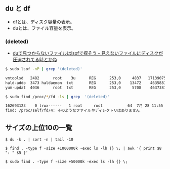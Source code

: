 ## du と df

- dfとは、ディスク容量の表示。
- duとは、ファイル容量を表示。

### (deleted)

- [duで見つからないファイルはlsofで探そう - 見えないファイルにディスクが圧迫されてる時とかね](http://qiita.com/nntsugu@github/items/3e492f1ea164568ae259)

~~~bash
$ sudo lsof -nP | grep '(deleted)'

vmtoolsd   2482      root    3u      REG      253,0     4837   17139075 /tmp/vmware-root/vmware-apploader-2482.log (deleted)
hald-addo  3473 haldaemon  txt       REG      253,0    13472    4635881 /usr/libexec/hald-addon-keyboard.#prelink#.HWCYFW (deleted)
yum-updat  4036      root  txt       REG      253,0     5708    4637381 /usr/bin/python.#prelink# (deleted)
~~~

~~~bash
$ sudo find /proc/*/fd -ls | grep  '(deleted)'

162693123    0 lrwx------   1 root     root           64  7月 28 11:55 /proc/2482/fd/3 -> /tmp/vmware-root/vmware-apploader-2482.log\ (deleted)
find: /proc/self/fd/4: そのようなファイルやディレクトリはありません
~~~


## サイズの上位10の一覧

~~~
$ du -k . | sort -n | tail -10
~~~


~~~
$ find . -type f -size +1000000k -exec ls -lh {} \; | awk '{ print $8 ": " $5 }'
~~~

~~~
$ sudo find . -type f -size +50000k -exec ls -lh {} \;
~~~